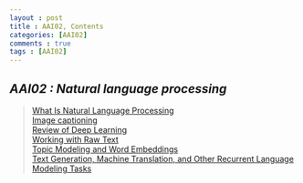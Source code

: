 ```yaml
---
layout : post
title : AAI02, Contents
categories: [AAI02]
comments : true
tags : [AAI02]
---
```


## _AAI02 : Natural language processing_

> <a href='https://userdyk-github.github.io/aai02/AAI02-What-is-natural-language-processing.html'>What Is Natural Language Processing</a><br>
> <a href='https://userdyk-github.github.io/aai02/AAI02-Image-captioning.html'>Image captioning</a><br>
> <a href='https://userdyk-github.github.io/aai02/AAI02-.html'>Review of Deep Learning</a><br>
> <a href='https://userdyk-github.github.io/aai02/AAI02-.html'>Working with Raw Text</a><br>
> <a href='https://userdyk-github.github.io/aai02/AAI02-.html'>Topic Modeling and Word Embeddings</a><br>
> <a href='https://userdyk-github.github.io/aai02/AAI02-.html'>Text Generation, Machine Translation, and Other
Recurrent Language Modeling Tasks</a><br>
